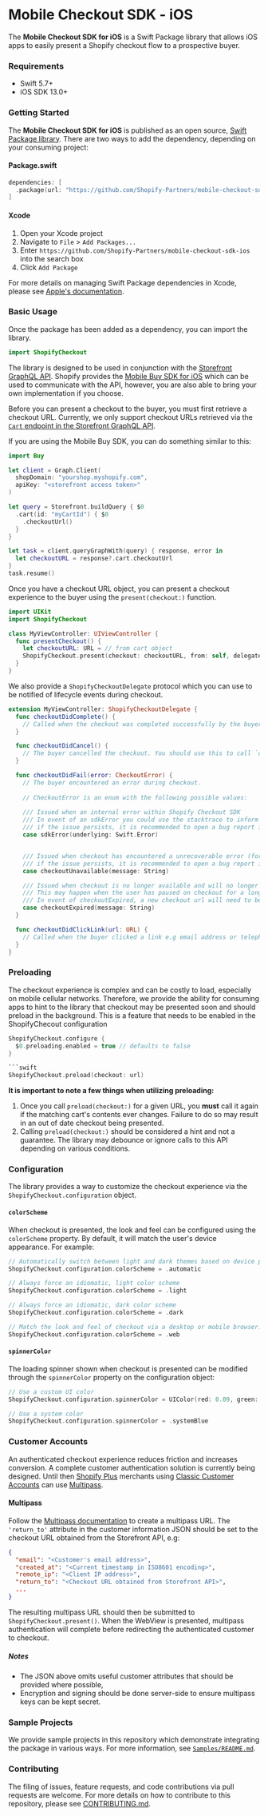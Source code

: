 # Mobile Checkout SDK - iOS

The **Mobile Checkout SDK for iOS** is a Swift Package library that allows iOS apps to easily present a Shopify checkout flow to a prospective buyer.

### Requirements

- Swift 5.7+
- iOS SDK 13.0+

### Getting Started

The **Mobile Checkout SDK for iOS** is published as an open source, [Swift Package library](https://www.swift.org/package-manager/). There are two ways to add the dependency, depending on your consuming project:

#### Package.swift

```swift
dependencies: [
  .package(url: "https://github.com/Shopify-Partners/mobile-checkout-sdk-ios", from: "0.1.0")
]
```

#### Xcode

1. Open your Xcode project
2. Navigate to `File` > `Add Packages...`
3. Enter `https://github.com/Shopify-Partners/mobile-checkout-sdk-ios` into the search box
4. Click `Add Package`

For more details on managing Swift Package dependencies in Xcode, please see [Apple's documentation](https://developer.apple.com/documentation/xcode/adding-package-dependencies-to-your-app).

### Basic Usage

Once the package has been added as a dependency, you can import the library.

```swift
import ShopifyCheckout
```

The library is designed to be used in conjunction with the [Storefront GraphQL API](https://shopify.dev/docs/api/storefront). Shopify provides the [Mobile Buy SDK for iOS](https://github.com/Shopify/mobile-buy-sdk-ios) which can be used to communicate with the API, however, you are also able to bring your own implementation if you choose.

Before you can present a checkout to the buyer, you must first retrieve a checkout URL. Currently, we only support checkout URLs retrieved via the [`Cart` endpoint in the Storefront GraphQL API](https://shopify.dev/docs/custom-storefronts/building-with-the-storefront-api/cart/manage).

If you are using the Mobile Buy SDK, you can do something similar to this:

```swift
import Buy

let client = Graph.Client(
  shopDomain: "yourshop.myshopify.com",
  apiKey: "<storefront access token>"
)

let query = Storefront.buildQuery { $0
  .cart(id: "myCartId") { $0
    .checkoutUrl()
  }
}

let task = client.queryGraphWith(query) { response, error in
  let checkoutURL = response?.cart.checkoutUrl
}
task.resume()
```

Once you have a checkout URL object, you can present a checkout experience to the buyer using the `present(checkout:)` function.

```swift
import UIKit
import ShopifyCheckout

class MyViewController: UIViewController {
  func presentCheckout() {
    let checkoutURL: URL = // from cart object
    ShopifyCheckout.present(checkout: checkoutURL, from: self, delegate: self)
  }
}
```

We also provide a `ShopifyCheckoutDelegate` protocol which you can use to be notified of lifecycle events during checkout.

```swift
extension MyViewController: ShopifyCheckoutDelegate {
  func checkoutDidComplete() {
    // Called when the checkout was completed successfully by the buyer. Use this as an opportunity to reset any cart state.
  }

  func checkoutDidCancel() {
    // The buyer cancelled the checkout. You should use this to call `dismiss(animated:)`.
  }

  func checkoutDidFail(error: CheckoutError) {
    // The buyer encountered an error during checkout.
    
    // CheckoutError is an enum with the following possible values: 
    
	/// Issued when an internal error within Shopify Checkout SDK
	/// In event of an sdkError you could use the stacktrace to inform you of how to proceed,
	/// if the issue persists, it is recommended to open a bug report in http://github.com/Shopify/mobile-checkout-sdk-ios
	case sdkError(underlying: Swift.Error)


	/// Issued when checkout has encountered a unrecoverable error (for example server side error)
	/// if the issue persists, it is recommended to open a bug report in http://github.com/Shopify/mobile-checkout-sdk-ios
	case checkoutUnavailable(message: String)

	/// Issued when checkout is no longer available and will no longer be available with the checkout url supplied.
	/// This may happen when the user has paused on checkout for a long period (hours) and then attempted to proceed again with the same checkout url
	/// In event of checkoutExpired, a new checkout url will need to be generated
	case checkoutExpired(message: String)
  }

  func checkoutDidClickLink(url: URL) {
    // Called when the buyer clicked a link e.g email address or telephone number via `mailto:` or `tel:` or `http` links directed outside the application.
  }
}
```

### Preloading

The checkout experience is complex and can be costly to load, especially on mobile cellular networks. Therefore, we provide the ability for consuming apps to hint to the library that checkout may be presented soon and should preload in the background. This is a feature
that needs to be enabled in the ShopifyChecout configuration

```swift
ShopifyCheckout.configure {
  $0.preloading.enabled = true // defaults to false
}

```swift
ShopifyCheckout.preload(checkout: url)
```

**It is important to note a few things when utilizing preloading:**

1. Once you call `preload(checkout:)` for a given URL, you **must** call it again if the matching cart's contents ever changes. Failure to do so may result in an out of date checkout being presented.
2. Calling `preload(checkout:)` should be considered a hint and not a guarantee. The library may debounce or ignore calls to this API depending on various conditions.

### Configuration

The library provides a way to customize the checkout experience via the `ShopifyCheckout.configuration` object.

#### `colorScheme`

When checkout is presented, the look and feel can be configured using the `colorScheme` property. By default, it will match the user's device appearance. For example:

```swift
// Automatically switch between light and dark themes based on device preference (`UITraitCollection`)
ShopifyCheckout.configuration.colorScheme = .automatic

// Always force an idiomatic, light color scheme
ShopifyCheckout.configuration.colorScheme = .light

// Always force an idiomatic, dark color scheme
ShopifyCheckout.configuration.colorScheme = .dark

// Match the look and feel of checkout via a desktop or mobile browser.
ShopifyCheckout.configuration.colorScheme = .web
```

#### `spinnerColor`

The loading spinner shown when checkout is presented can be modified through the `spinnerColor` property on the configuration object:

```swift
// Use a custom UI color
ShopifyCheckout.configuration.spinnerColor = UIColor(red: 0.09, green: 0.45, blue: 0.69, alpha: 1.00)

// Use a system color
ShopifyCheckout.configuration.spinnerColor = .systemBlue
```

### Customer Accounts

An authenticated checkout experience reduces friction and increases conversion. A complete customer authentication solution is currently being designed. Until then [Shopify Plus](https://help.shopify.com/en/manual/intro-to-shopify/pricing-plans/plans-features/shopify-plus-plan) merchants using [Classic Customer Accounts](https://help.shopify.com/en/manual/customers/customer-accounts/classic-customer-accounts) can use [Multipass](https://shopify.dev/docs/api/multipass).

#### Multipass

Follow the [Multipass documentation](https://shopify.dev/docs/api/multipass) to create a multipass URL. The `'return_to'` attribute in the customer information JSON should be set to the checkout URL obtained from the Storefront API, e.g:

```json
{
  "email": "<Customer's email address>",
  "created_at": "<Current timestamp in ISO8601 encoding>",
  "remote_ip": "<Client IP address>",
  "return_to": "<Checkout URL obtained from Storefront API>",
  ...
}
```

The resulting multipass URL should then be submitted to `ShopifyCheckout.present()`. When the WebView is presented, multipass authentication will complete before redirecting the authenticated customer to checkout.

##### Notes

- The JSON above omits useful customer attributes that should be provided where possible,
- Encryption and signing should be done server-side to ensure multipass keys can be kept secret.

### Sample Projects

We provide sample projects in this repository which demonstrate integrating the package in various ways. For more information, see [`Samples/README.md`](Samples/README.md).

### Contributing

The filing of issues, feature requests, and code contributions via pull requests are welcome. For more details on how to contribute to this repository, please see [CONTRIBUTING.md](.github/CONTRIBUTING.md).

